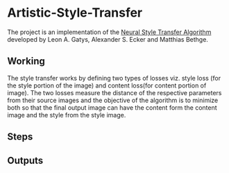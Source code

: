 # Artistic-Style-Transfer
The project is an implementation of the [Neural Style Transfer Algorithm](https://arxiv.org/abs/1508.06576) developed by Leon A. Gatys, Alexander S. Ecker and Matthias Bethge.

## Working
The style transfer works by defining two types of losses viz. style loss (for the style portion of the image) and content loss(for content portion of image). The two losses measure the distance of the respective parameters from their source images and the objective of the algorithm is to minimize both so that the final output image can have the content form the content image and the style from the style image.

## Steps


## Outputs

